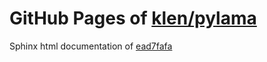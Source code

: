GitHub Pages of [klen/pylama](https://github.com/klen/pylama.git)
===
Sphinx html documentation of [ead7fafa](https://github.com/klen/pylama/tree/ead7fafacf51800af4ffca9af48df0f3d4317e23)
